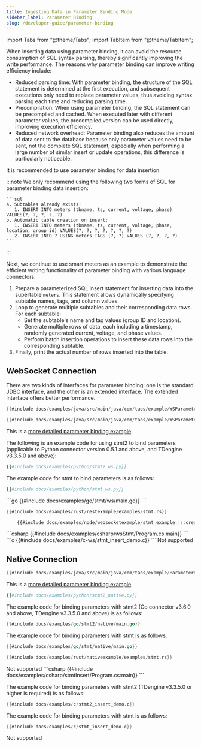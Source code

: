 ```yaml
---
title: Ingesting Data in Parameter Binding Mode
sidebar_label: Parameter Binding
slug: /developer-guide/parameter-binding
---
```


import Tabs from "@theme/Tabs";
import TabItem from "@theme/TabItem";

When inserting data using parameter binding, it can avoid the resource consumption of SQL syntax parsing, thereby significantly improving the write performance. The reasons why parameter binding can improve writing efficiency include:

- Reduced parsing time: With parameter binding, the structure of the SQL statement is determined at the first execution, and subsequent executions only need to replace parameter values, thus avoiding syntax parsing each time and reducing parsing time.  
- Precompilation: When using parameter binding, the SQL statement can be precompiled and cached. When executed later with different parameter values, the precompiled version can be used directly, improving execution efficiency.  
- Reduced network overhead: Parameter binding also reduces the amount of data sent to the database because only parameter values need to be sent, not the complete SQL statement, especially when performing a large number of similar insert or update operations, this difference is particularly noticeable.

It is recommended to use parameter binding for data insertion.

   :::note
   We only recommend using the following two forms of SQL for parameter binding data insertion:

    ```sql
    a. Subtables already exists:
       1. INSERT INTO meters (tbname, ts, current, voltage, phase) VALUES(?, ?, ?, ?, ?) 
    b. Automatic table creation on insert:
       1. INSERT INTO meters (tbname, ts, current, voltage, phase, location, group_id) VALUES(?, ?, ?, ?, ?, ?, ?)   
       2. INSERT INTO ? USING meters TAGS (?, ?) VALUES (?, ?, ?, ?)
    ```

   :::

Next, we continue to use smart meters as an example to demonstrate the efficient writing functionality of parameter binding with various language connectors:

1. Prepare a parameterized SQL insert statement for inserting data into the supertable `meters`. This statement allows dynamically specifying subtable names, tags, and column values.
2. Loop to generate multiple subtables and their corresponding data rows. For each subtable:
    - Set the subtable's name and tag values (group ID and location).
    - Generate multiple rows of data, each including a timestamp, randomly generated current, voltage, and phase values.
    - Perform batch insertion operations to insert these data rows into the corresponding subtable.
3. Finally, print the actual number of rows inserted into the table.

## WebSocket Connection

<Tabs defaultValue="java" groupId="lang">
<TabItem value="java" label="Java">

There are two kinds of interfaces for parameter binding: one is the standard JDBC interface, and the other is an extended interface. The extended interface offers better performance.

```java
{{#include docs/examples/java/src/main/java/com/taos/example/WSParameterBindingStdInterfaceDemo.java:para_bind}}
```

```java
{{#include docs/examples/java/src/main/java/com/taos/example/WSParameterBindingExtendInterfaceDemo.java:para_bind}}
```

This is a [more detailed parameter binding example](https://github.com/taosdata/TDengine/blob/main/docs/examples/java/src/main/java/com/taos/example/WSParameterBindingFullDemo.java)  

</TabItem>
<TabItem label="Python" value="python">

The following is an example code for using stmt2 to bind parameters (applicable to Python connector version 0.5.1 and above, and TDengine v3.3.5.0 and above):  

```python
{{#include docs/examples/python/stmt2_ws.py}}
```

The example code for stmt to bind parameters is as follows:

```python
{{#include docs/examples/python/stmt_ws.py}}
```

</TabItem>
<TabItem label="Go" value="go">
```go
{{#include docs/examples/go/stmt/ws/main.go}}
```
</TabItem>
<TabItem label="Rust" value="rust">

```rust
{{#include docs/examples/rust/restexample/examples/stmt.rs}}
```

</TabItem>
<TabItem label="Node.js" value="node">

```js
    {{#include docs/examples/node/websocketexample/stmt_example.js:createConnect}}
```

</TabItem>
<TabItem label="C#" value="csharp">
```csharp
{{#include docs/examples/csharp/wsStmt/Program.cs:main}}
```
</TabItem>
<TabItem label="C" value="c">
```c
{{#include docs/examples/c-ws/stmt_insert_demo.c}}
```
</TabItem>
<TabItem label="REST API" value="rest">
Not supported
</TabItem>
</Tabs>

## Native Connection

<Tabs  defaultValue="java"  groupId="lang">
<TabItem label="Java" value="java">

```java
{{#include docs/examples/java/src/main/java/com/taos/example/ParameterBindingBasicDemo.java:para_bind}}
```

This is a [more detailed parameter binding example](https://github.com/taosdata/TDengine/blob/main/docs/examples/java/src/main/java/com/taos/example/ParameterBindingFullDemo.java)  

</TabItem>
<TabItem label="Python" value="python">

```python
{{#include docs/examples/python/stmt2_native.py}}
```

</TabItem>
<TabItem label="Go" value="go">

The example code for binding parameters with stmt2 (Go connector v3.6.0 and above, TDengine v3.3.5.0 and above) is as follows:

```go
{{#include docs/examples/go/stmt2/native/main.go}}
```

The example code for binding parameters with stmt is as follows:

```go
{{#include docs/examples/go/stmt/native/main.go}}
```

</TabItem>
<TabItem label="Rust" value="rust">

```rust
{{#include docs/examples/rust/nativeexample/examples/stmt.rs}}
```

</TabItem>
<TabItem label="Node.js" value="node">
Not supported
</TabItem>
<TabItem label="C#" value="csharp">
```csharp
{{#include docs/examples/csharp/stmtInsert/Program.cs:main}}
```
</TabItem>
<TabItem label="C" value="c">

The example code for binding parameters with stmt2 (TDengine v3.3.5.0 or higher is required) is as follows:

```c
{{#include docs/examples/c/stmt2_insert_demo.c}}
```

The example code for binding parameters with stmt is as follows:

```c
{{#include docs/examples/c/stmt_insert_demo.c}}
```

</TabItem>
<TabItem label="REST API" value="rest">
Not supported
</TabItem>
</Tabs>

